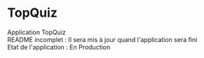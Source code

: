 # TopQuiz
Application TopQuiz <br>
README incomplet : Il sera mis à jour quand l'application sera fini <br>
Etat de l'application : En Production
